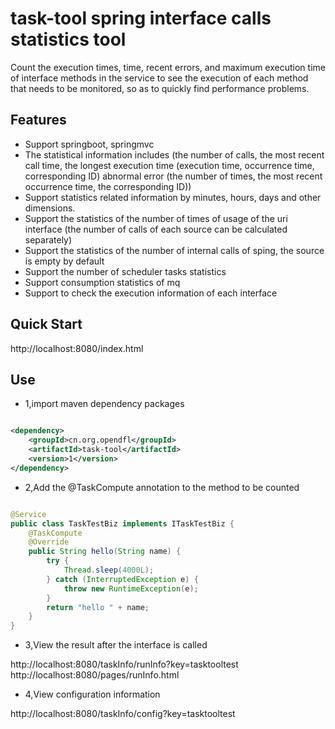 # task-tool spring interface calls statistics tool

Count the execution times, time, recent errors, and maximum execution time of interface methods in the service to see the execution of each method that needs to be monitored, so as to quickly find performance problems.

## Features

* Support springboot, springmvc
* The statistical information includes (the number of calls, the most recent call time, the longest execution time (execution time, occurrence time, corresponding ID) abnormal error (the number of times, the most recent occurrence time, the corresponding ID))
* Support statistics related information by minutes, hours, days and other dimensions.
* Support the statistics of the number of times of usage of the uri interface (the number of calls of each source can be calculated separately)
* Support the statistics of the number of internal calls of sping, the source is empty by default
* Support the number of scheduler tasks statistics
* Support consumption statistics of mq
* Support to check the execution information of each interface

## Quick Start

http://localhost:8080/index.html

## Use

* 1,import maven dependency packages

```xml

<dependency>
    <groupId>cn.org.opendfl</groupId>
    <artifactId>task-tool</artifactId>
    <version>1</version>
</dependency>
```

* 2,Add the @TaskCompute annotation to the method to be counted

```java

@Service
public class TaskTestBiz implements ITaskTestBiz {
    @TaskCompute
    @Override
    public String hello(String name) {
        try {
            Thread.sleep(4000L);
        } catch (InterruptedException e) {
            throw new RuntimeException(e);
        }
        return "hello " + name;
    }
}
```

* 3,View the result after the interface is called

http://localhost:8080/taskInfo/runInfo?key=tasktooltest  
http://localhost:8080/pages/runInfo.html

* 4,View configuration information

http://localhost:8080/taskInfo/config?key=tasktooltest
